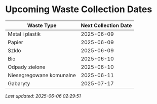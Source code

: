 # Upcoming Waste Collection Dates

| Waste Type | Next Collection Date |
|------------|----------------------|
| Metal i plastik | 2025-06-09 |
| Papier | 2025-06-09 |
| Szkło | 2025-06-09 |
| Bio | 2025-06-10 |
| Odpady zielone | 2025-06-10 |
| Niesegregowane komunalne | 2025-06-11 |
| Gabaryty | 2025-07-17 |


*Last updated: 2025-06-06 02:29:51*
